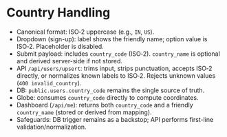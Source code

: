 # Country Handling

- Canonical format: ISO‑2 uppercase (e.g., `IN`, `US`).
- Dropdown (sign-up): label shows the friendly name; option value is ISO‑2. Placeholder is disabled.
- Submit payload: includes `country_code` (ISO‑2). `country_name` is optional and derived server-side if not stored.
- API `/api/users/upsert`: trims input, strips punctuation, accepts ISO‑2 directly, or normalizes known labels to ISO‑2. Rejects unknown values (`400 invalid_country`).
- DB: `public.users.country_code` remains the single source of truth.
- Globe: consumes `country_code` directly to compute coordinates.
- Dashboard (`/api/me`): returns both `country_code` and a friendly `country_name` (stored or derived from mapping).
- Safeguards: DB trigger remains as a backstop; API performs first-line validation/normalization.
